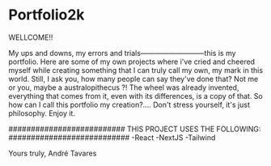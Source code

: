 # Portfolio2k

WELLCOME!!

My ups and downs, my errors and trials—————————this is my portfolio.
Here are some of my own projects where i've cried and cheered myself while creating something that I can truly call my own, my mark in this world.
Still, I ask you, how many people can say they've done that? Not me or you, maybe a australopithecus ?!
The wheel was already invented, everything that comes from it, even with its differences, is a copy of that.
So how can I call this portfolio my creation?....
Don't stress yourself, it's just philosophy. Enjoy it.

########################## THIS PROJECT USES THE FOLLOWING: ###########################
-React
-NextJS
-Tailwind

Yours truly,
André Tavares
